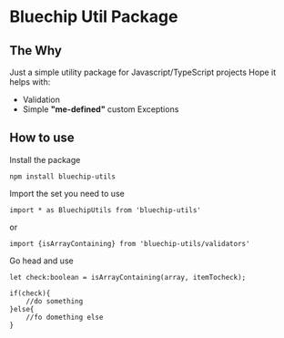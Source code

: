# Bluechip Util Package

## The Why

Just a simple utility package for Javascript/TypeScript projects
Hope it helps with:

- Validation
- Simple **"me-defined"** custom Exceptions

## How to use

Install the package

```
npm install bluechip-utils

```

Import the set you need to use

```
import * as BluechipUtils from 'bluechip-utils'

```

or

```
import {isArrayContaining} from 'bluechip-utils/validators'

```

Go head and use

```
let check:boolean = isArrayContaining(array, itemTocheck);

if(check){
    //do something
}else{
    //fo domething else
}


```
